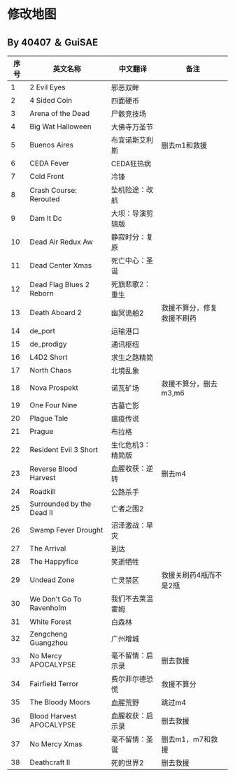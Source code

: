 # 修改地图
## By 40407 ＆ GuiSAE
| 序号 | 英文名称                   | 中文翻译            |备注                  |
|------|----------------------------|----------------------|----------------------|
| 1    | 2 Evil Eyes                | 邪恶双眸             |
| 2    | 4 Sided Coin               | 四面硬币             |
| 3    | Arena of the Dead          | 尸骸竞技场           |
| 4    | Big Wat Halloween          | 大佛寺万圣节         |
| 5    | Buenos Aires               | 布宜诺斯艾利斯       |删去m1和救援
| 6    | CEDA Fever                 | CEDA狂热病           |
| 7    | Cold Front                 | 冷锋                 |
| 8    | Crash Course: Rerouted     | 坠机险途：改航       |
| 9    | Dam It Dc                  | 大坝：导演剪辑版     |
| 10   | Dead Air Redux Aw          | 静寂时分：复原       |
| 11   | Dead Center Xmas           | 死亡中心：圣诞       |
| 12   | Dead Flag Blues 2 Reborn   | 死旗悲歌2：重生      |
| 13   | Death Aboard 2             | 幽冥诡舶2            |救援不算分，修复救援不刷药
| 14   | de_port                    | 运输港口             |
| 15   | de_prodigy                 | 通讯枢纽             |
| 16   | L4D2 Short                 | 求生之路精简         |
| 17   | North Chaos                | 北境乱象             |
| 18   | Nova Prospekt              | 诺瓦矿场             |救援不算分，删去m3,m6
| 19   | One Four Nine              | 古墓亡影             |
| 20   | Plague Tale                | 瘟疫传说             |
| 21   | Prague                     | 布拉格               |
| 22   | Resident Evil 3 Short      | 生化危机3：精简版    |
| 23   | Reverse Blood Harvest      | 血腥收获：逆转       |删去m4
| 24   | Roadkill                   | 公路杀手             |
| 25   | Surrounded by the Dead Ⅱ  | 亡者之围2            |
| 26   | Swamp Fever Drought        | 沼泽激战：旱灾       |
| 27   | The Arrival                | 到达                 |
| 28   | The Happyfice              | 笑逝牺牲             |
| 29   | Undead Zone                | 亡灵禁区             |救援关刷药4瓶而不是2瓶
| 30   | We Don't Go To Ravenholm   | 我们不去莱温霍姆     |
| 31   | White Forest               | 白森林               |
| 32   | Zengcheng Guangzhou        | 广州增城             |
| 33   | No Mercy APOCALYPSE        | 毫不留情：启示录     |删去救援
| 34   | Fairfield Terror           | 费尔菲尔德恐慌       |救援不算分
| 35   | The Bloody Moors           | 血腥荒野             |跳过m4
| 36   | Blood Harvest APOCALYPSE   | 血腥收获：启示录     |删去救援
| 37   | No Mercy Xmas              | 毫不留情：圣诞       |删去m1，m7和救援
| 38   | Deathcraft Ⅱ              | 死的世界2            |删去救援
